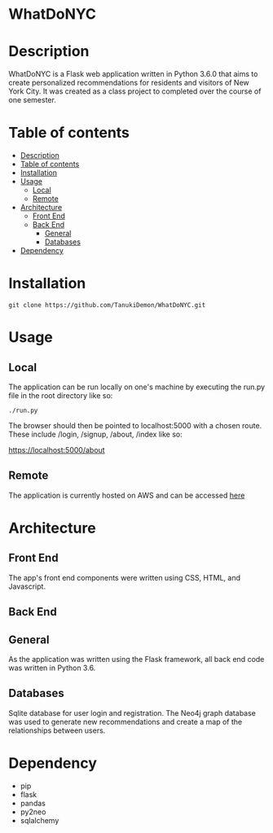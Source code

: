 # WhatDoNYC

Description
===========
WhatDoNYC is a Flask web application written in Python 3.6.0 that aims to create
personalized recommendations for residents and visitors of New York City. It was
created as a class project to completed over the course of one semester.

Table of contents
=================

  * [Description](#description)
  * [Table of contents](#table-of-contents)
  * [Installation](#installation)
  * [Usage](#usage)
      * [Local](#local)
      * [Remote](#remote)
  * [Architecture](#architecture)
      * [Front End](#front-end)
      * [Back End](#back-end)
        * [General](#general)
        * [Databases](#databases)
  * [Dependency](#dependency)

Installation
============
`git clone https://github.com/TanukiDemon/WhatDoNYC.git`

Usage
=====

Local
-----
The application can be run locally on one's machine by executing the run.py file in the root directory like so:

`./run.py`

The browser should then be pointed to localhost:5000 with a chosen route.
These include /login, /signup, /about, /index like so:

[https://localhost:5000/about](https://localhost:5000/about)

Remote
------
The application is currently hosted on AWS and can be accessed [here](https://52.33.222.241:5000/about)

Architecture
============
Front End
---------
The app's front end components were written using CSS, HTML, and Javascript.

Back End
--------

General
-------
As the application was written using the Flask framework, all back end code was
written in Python 3.6.

Databases
---------
Sqlite database for user login and registration. The Neo4j graph database
was used to generate new recommendations and create a map of the relationships
between users.

Dependency
==========
  * pip
  * flask
  * pandas
  * py2neo
  * sqlalchemy
